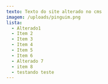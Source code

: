 ```yaml
---
texto: Texto do site alterado no cms
imagem: /uploads/pinguim.png
lista:
  - Alterado1
  - Item 2
  - Item 3
  - Item 4
  - Item 5
  - Item 6
  - Alterado 7
  - item 8
  - testando teste
---
```

